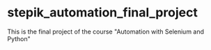 # stepik_automation_final_project
This is the final project of the course  "Automation with Selenium and Python"
